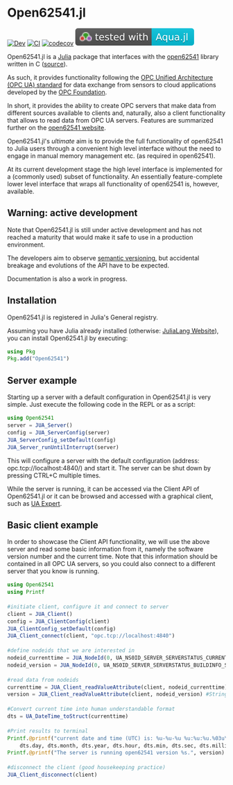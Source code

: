 # Open62541.jl

[![Dev](https://img.shields.io/badge/docs-dev-blue.svg)](https://martinkosch.github.io/Open62541.jl/dev)
[![CI](https://github.com/martinkosch/Open62541.jl/actions/workflows/CI.yml/badge.svg)](https://github.com/martinkosch/Open62541.jl/actions/workflows/CI.yml)
[![codecov](https://codecov.io/gh/martinkosch/Open62541.jl/graph/badge.svg?token=lJe2xOTO7g)](https://codecov.io/gh/martinkosch/Open62541.jl)
[![Aqua QA](https://raw.githubusercontent.com/JuliaTesting/Aqua.jl/master/badge.svg)](https://github.com/JuliaTesting/Aqua.jl)

Open62541.jl is a [Julia](https://julialang.org) package that interfaces with the [open62541](https://www.open62541.org/)
library written in C ([source](https://github.com/open62541/open62541)).

As such, it provides functionality following the [OPC Unified Architecture (OPC UA) standard](https://en.wikipedia.org/wiki/OPC_Unified_Architecture)
for data exchange from sensors to cloud applications developed by the [OPC Foundation](https://opcfoundation.org/).

In short, it provides the ability to create OPC servers that make data from different
sources available to clients and, naturally, also a client functionality that allows
to read data from OPC UA servers. Features are summarized further on the [open62541 website](https://www.open62541.org/).

Open62541.jl's *ultimate* aim is to provide the full functionality of open62541 to
Julia users through a convenient high level interface without the need to engage
in manual memory management etc. (as required in open62541).

At its current development stage the high level interface is implemented for a
(commonly used) subset of functionality. An essentially feature-complete lower
level interface that wraps all functionality of open62541 is, however, available.

## Warning: active development

Note that Open62541.jl is still under active development and has not reached a maturity
that would make it safe to use in a production environment.

The developers aim to observe [semantic versioning](https://semver.org/), but
accidental breakage and evolutions of the API have to be expected.

Documentation is also a work in progress.

## Installation

Open62541.jl is registered in Julia's General registry.

Assuming you have Julia already installed (otherwise: [JuliaLang Website](https://julialang.org/)),
you can install Open62541.jl by executing:

```julia
using Pkg
Pkg.add("Open62541")
```

## Server example

Starting up a server with a default configuration in Open62541.jl is very simple.
Just execute the following code in the REPL or as a script:

```julia
using Open62541
server = JUA_Server()
config = JUA_ServerConfig(server)
JUA_ServerConfig_setDefault(config)
JUA_Server_runUntilInterrupt(server)
```

This will configure a server with the default configuration (address: opc.tcp://localhost:4840/)
and start it. The server can be shut down by pressing CTRL+C multiple times.

While the server is running, it can be accessed via the Client API of Open62541.jl
or it can be browsed and accessed with a graphical client, such as [UA Expert](https://www.unified-automation.com/products/development-tools/uaexpert.html).

## Basic client example

In order to showcase the Client API functionality, we will use the above server
and read some basic information from it, namely the software version number and
the current time. Note that this information should be contained in all OPC UA
servers, so you could also connect to a different server that you know is running.

```julia
using Open62541
using Printf

#initiate client, configure it and connect to server
client = JUA_Client()
config = JUA_ClientConfig(client)
JUA_ClientConfig_setDefault(config)
JUA_Client_connect(client, "opc.tcp://localhost:4840")

#define nodeids that we are interested in 
nodeid_currenttime = JUA_NodeId(0, UA_NS0ID_SERVER_SERVERSTATUS_CURRENTTIME)
nodeid_version = JUA_NodeId(0, UA_NS0ID_SERVER_SERVERSTATUS_BUILDINFO_SOFTWAREVERSION)

#read data from nodeids
currenttime = JUA_Client_readValueAttribute(client, nodeid_currenttime) #Int64 which represents the number of 100 nanosecond intervals since January 1, 1601 (UTC)
version = JUA_Client_readValueAttribute(client, nodeid_version) #String containing open62541 version number

#Convert current time into human understandable format
dts = UA_DateTime_toStruct(currenttime)

#Print results to terminal
Printf.@printf("current date and time (UTC) is: %u-%u-%u %u:%u:%u.%03u\n",
    dts.day, dts.month, dts.year, dts.hour, dts.min, dts.sec, dts.milliSec)
Printf.@printf("The server is running open62541 version %s.", version)

#disconnect the client (good housekeeping practice)
JUA_Client_disconnect(client)
```
